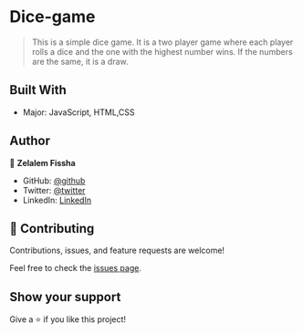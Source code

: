 # Dice-game


> This is a simple dice game. It is a two player game where each player rolls a dice and the one with the highest number wins. If the numbers are the same, it is a draw.


## Built With

- Major: JavaScript, HTML,CSS




## Author


👤 **Zelalem Fissha**

- GitHub: [@github](https://github.com/Zelalem1222)
- Twitter: [@twitter](https://twitter.com/Zelalem52236790)
- LinkedIn: [LinkedIn](https://www.linkedin.com/in/zelalemfissha/)




## 🤝 Contributing

Contributions, issues, and feature requests are welcome!

Feel free to check the [issues page](https://github.com/Zelalem1222/Simon-game/issues).

## Show your support

Give a ⭐️ if you like this project!
